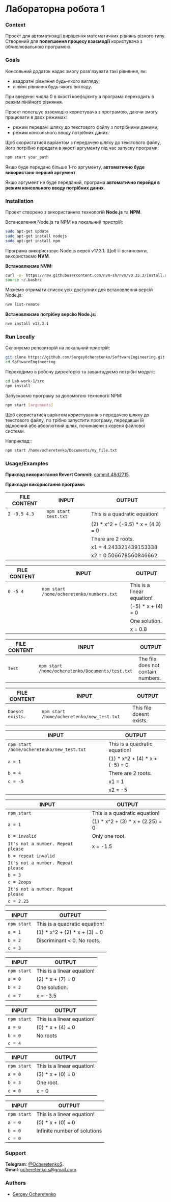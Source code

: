 # Лабораторна робота 1

### Context

Проект для автоматизації вирішення математичних рівнянь різного типу.  
Створений для **полегшення процесу взаємодії** користувача з обчислювальною програмою.

### Goals

Консольний додаток надає змогу розв'язувати такі рівняння, як:
+ квадратні рівняння будь-якого вигляду;
+ лінійні рівняння будь-якого вигляду.

При введенні числа 0 в якості коефіцієнту a програма переходить в режим лінійного рівняння.

Проект полегшує взаємодію користувача з програмою, даючи змогу працювати в двох режимах:
+ режим передачі шляху до текстового файлу з потрібними даними;
+ режим консольного вводу потрібних даних.

Щоб скористатися варіантом з передачею шляху до текстового файлу, його потрібно передати в якості аргументу під час запуску програми:
```bash
npm start your_path
```

Якщо буде передано більше 1-го аргументу, **автоматично буде використано перший аргумент**.

Якщо аргумент не буде переданий, програма **автоматично перейде в режим консольного вводу потрібних даних**.

### Installation
Проект створено з використаннях технологій **Node.js** та **NPM**.

Встановлення Node.js та NPM на локальний пристрій:
```bash
sudo apt-get update
sudo apt-get install nodejs
sudo apt-get install npm
```

Програма використовує Node.js версії v17.3.1. 
Щоб її встановити, використаємо **NVM**.

**Встановлюємо NVM:**
```bash
curl -o- https://raw.githubusercontent.com/nvm-sh/nvm/v0.35.3/install.sh | bash
source ~/.bashrc
```

Можемо отримати список усіх доступних для встановлення версій Node.js:
```bash
nvm list-remote
```

**Встановлюємо потрібну версію Node.js:**
```bash
nvm install v17.3.1
```

### Run Locally

Склонуємо репозиторій на локальний пристрій:
```bash
git clone https://github.com/SergeyOcheretenko/SoftwareEngineering.git
cd SoftwareEngineering
```

Переходимо в робочу директорію та завантадуємо потрібні модулі::
```bash
cd Lab-work-1/src
npm install
```

Запускаємо програму за допомогою технології NPM:
```bash
npm start [arguments]
```

Щоб скористатися варінтом користування з передачею шляху до текстового файлу, по
трібно запустити програму, передавши їй відносний або абсолютний шлях, починаючи з кореня файлової системи.

Наприклад::
```bash
npm start /home/ocheretenko/Documents/my_file.txt
```

### Usage/Examples

**Приклад використання Revert Commit:** [commit 48d2715](https://github.com/SergeyOcheretenko/SoftwareEngineering/commit/48d271557b82354fe49d2ec5688319e92ee1ed1a).

**Приклади використання програми:**

|**FILE CONTENT**  | **INPUT**                | **OUTPUT**                         |
|------------------|--------------------------|------------------------------------|
| ```2 -9.5 4.3``` | ```npm start test.txt``` |This is a quadratic equation!       |
|                  |                          | (2) * x^2 + (-9.5) * x + (4.3) = 0 |
|                  |                          | There are 2 roots.                 |
|                  |                          | x1 = 4.243321439153338             |
|                  |                          | x2 = 0.506678560846662             |

|**FILE CONTENT** | **INPUT**                                     | **OUTPUT**                |
|-----------------|-----------------------------------------------|---------------------------|
|```0 -5 4```     | ```npm start /home/ocheretenko/numbers.txt``` |This is a linear equation! |
|                 |                                               | (-5) * x + (4) = 0        |
|                 |                                               | One solution.             |
|                 |                                               | x = 0.8                   |

| **FILE CONTENT** | **INPUT**                                            | **OUTPUT**                         |
|------------------|------------------------------------------------------|------------------------------------|
|```Test```        | ```npm start /home/ocheretenko/Documents/test.txt``` | The file does not contain numbers. |

| **FILE CONTENT**     | **INPUT**                                      | **OUTPUT**              |
|----------------------|------------------------------------------------|-------------------------|
| ```Doesnt exists.``` | ```npm start /home/ocheretenko/new_test.txt``` |This file doesnt exists. |

| **INPUT**                                      | **OUTPUT**                      |
|------------------------------------------------|---------------------------------|
| ```npm start /home/ocheretenko/new_test.txt``` |  This is a quadratic equation!  |
| ```a = 1 ```                                   |  (1) * x^2 + (4) * x + (-5) = 0 |
| ```b = 4```                                    |  There are 2 roots.             |
| ```c = -5```                                   |  x1 = 1                         |
|                                                | x2 = -5                         |

| **INPUT**                              | **OUTPUT**                        |
|----------------------------------------|-----------------------------------|
| ```npm start```                        |  This is a quadratic equation!    |
| ```a = 1 ```                           |  (1) * x^2 + (3) * x + (2.25) = 0 |
| ```b = invalid```                      |  Only one root.                   |
| ```It's not a number. Repeat please``` |  x = -1.5                         |
| ```b = repeat invalid```               |                                   |
| ```It's not a number. Repeat please``` |                                   |
| ```b = 3 ```                           |                                   |
| ```c = 2oops```                        |                                   |
| ```It's not a number. Repeat please``` |                                   |
| ```c = 2.25```                         |                                   |

| **INPUT**       | **OUTPUT**                    |
|-----------------|-------------------------------|
| ```npm start``` | This is a quadratic equation! |
| ```a = 1 ```    | (1) * x^2 + (2) * x + (3) = 0 |
| ```b = 2```     | Discriminant < 0. No roots.   |
| ```c = 3```     |                               |

| **INPUT**       | **OUTPUT**                  |
|-----------------|-----------------------------|
| ```npm start``` |  This is a linear equation! |
| ```a = 0 ```    |  (2) * x + (7) = 0          |
| ```b = 2```     |  One solution.              |
| ```c = 7```     |  x = -3.5                   |

| **INPUT**       | **OUTPUT**                 |
|-----------------|----------------------------|
| ```npm start``` | This is a linear equation! |
| ```a = 0 ```    | (0) * x + (4) = 0          |
| ```b = 0```     | No roots                   |
| ```c = 4```     |                            |

| **INPUT**       | **OUTPUT**                  |
|-----------------|-----------------------------|
| ```npm start``` |  This is a linear equation! |
| ```a = 0 ```    |  (3) * x + (0) = 0          |
| ```b = 3```     |  One root.                  |
| ```c = 0```     |  x = 0                      |

| **INPUT**       | **OUTPUT**                    |
|-----------------|-------------------------------|
| ```npm start``` |  This is a linear equation!   |
| ```a = 0 ```    |  (0) * x + (0) = 0            |
| ```b = 0```     |  Infinite number of solutions |
| ```c = 0```     |                               |

### Support

**Telegram**: [@OcheretenkoS](https://t.me/OcheretenkoS).  
**Gmail**: [ocheretenko.s@gmail.com](mailto:ocheretenko.s@gmail.com).

### Authors 
+ [Sergey Ocheretenko](https://github.com/SergeyOcheretenko)
